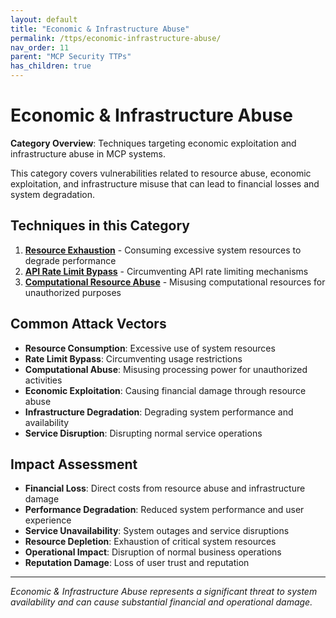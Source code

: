 ```yaml
---
layout: default
title: "Economic & Infrastructure Abuse"
permalink: /ttps/economic-infrastructure-abuse/
nav_order: 11
parent: "MCP Security TTPs"
has_children: true
---
```


# Economic & Infrastructure Abuse

**Category Overview**: Techniques targeting economic exploitation and infrastructure abuse in MCP systems.

This category covers vulnerabilities related to resource abuse, economic exploitation, and infrastructure misuse that can lead to financial losses and system degradation.

## Techniques in this Category

1. **[Resource Exhaustion](resource-exhaustion.md)** - Consuming excessive system resources to degrade performance
2. **[API Rate Limit Bypass](api-rate-limit-bypass.md)** - Circumventing API rate limiting mechanisms
3. **[Computational Resource Abuse](computational-resource-abuse.md)** - Misusing computational resources for unauthorized purposes

## Common Attack Vectors

- **Resource Consumption**: Excessive use of system resources
- **Rate Limit Bypass**: Circumventing usage restrictions
- **Computational Abuse**: Misusing processing power for unauthorized activities
- **Economic Exploitation**: Causing financial damage through resource abuse
- **Infrastructure Degradation**: Degrading system performance and availability
- **Service Disruption**: Disrupting normal service operations

## Impact Assessment

- **Financial Loss**: Direct costs from resource abuse and infrastructure damage
- **Performance Degradation**: Reduced system performance and user experience
- **Service Unavailability**: System outages and service disruptions
- **Resource Depletion**: Exhaustion of critical system resources
- **Operational Impact**: Disruption of normal business operations
- **Reputation Damage**: Loss of user trust and reputation

---

*Economic & Infrastructure Abuse represents a significant threat to system availability and can cause substantial financial and operational damage.*